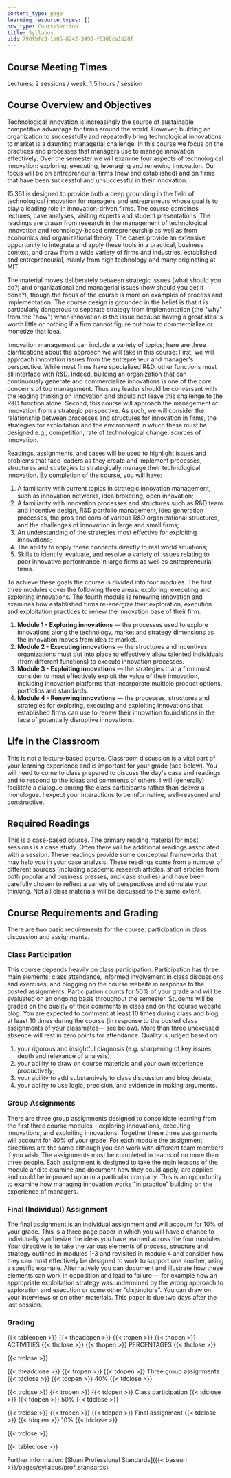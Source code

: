```yaml
---
content_type: page
learning_resource_types: []
ocw_type: CourseSection
title: Syllabus
uid: 790fbfc3-1a05-8242-3490-f6308ca1b28f
---
```


Course Meeting Times
--------------------

Lectures: 2 sessions / week, 1.5 hours / session

Course Overview and Objectives
------------------------------

Technological innovation is increasingly the source of sustainable competitive advantage for firms around the world. However, building an organization to successfully and repeatedly bring technological innovations to market is a daunting managerial challenge. In this course we focus on the practices and processes that managers use to manage innovation effectively. Over the semester we will examine four aspects of technological innovation: exploring, executing, leveraging and renewing innovation. Our focus will be on entrepreneurial firms (new and established) and on firms that have been successful and unsuccessful in their innovation.

15.351 is designed to provide both a deep grounding in the field of technological innovation for managers and entrepreneurs whose goal is to play a leading role in innovation-driven firms. The course combines lectures, case analyses, visiting experts and student presentations. The readings are drawn from research in the management of technological innovation and technology-based entrepreneurship as well as from economics and organizational theory. The cases provide an extensive opportunity to integrate and apply these tools in a practical, business context, and draw from a wide variety of firms and industries: established and entrepreneurial, mainly from high technology and many originating at MIT.

The material moves deliberately between strategic issues (what should you do?) and organizational and managerial issues (how should you get it done?), though the focus of the course is more on examples of process and implementation. The course design is grounded in the belief is that it is particularly dangerous to separate strategy from implementation (the "why" from the "how") when innovation is the issue because having a great idea is worth little or nothing if a firm cannot figure out how to commercialize or monetize that idea.

Innovation management can include a variety of topics; here are three clarifications about the approach we will take in this course: First, we will approach innovation issues from the entrepreneur and manager's perspective. While most firms have specialized R&D, other functions must all interface with R&D. Indeed, building an organization that can continuously generate and commercialize innovations is one of the core concerns of top management. Thus any leader should be conversant with the leading thinking on innovation and should not leave this challenge to the R&D function alone. Second, this course will approach the management of innovation from a strategic perspective. As such, we will consider the relationship between processes and structures for innovation in firms, the strategies for exploitation and the environment in which these must be designed e.g., competition, rate of technological change, sources of innovation.

Readings, assignments, and cases will be used to highlight issues and problems that face leaders as they create and implement processes, structures and strategies to strategically manage their technological innovation. By completion of the course, you will have:

1.  A familiarity with current topics in strategic innovation management, such as innovation networks, idea brokering, open innovation;
2.  A familiarity with innovation processes and structures such as R&D team and incentive design, R&D portfolio management, idea generation processes, the pros and cons of various R&D organizational structures, and the challenges of innovation in large and small firms;
3.  An understanding of the strategies most effective for exploiting innovations;
4.  The ability to apply these concepts directly to real world situations;
5.  Skills to identify, evaluate, and resolve a variety of issues relating to poor innovative performance in large firms as well as entrepreneurial firms.

To achieve these goals the course is divided into four modules. The first three modules cover the following three areas: exploring, executing and exploiting innovations. The fourth module is renewing innovation and examines how established firms re-energize their exploration, execution and exploitation practices to renew the innovation base of their firm:

1.  **Module 1 - Exploring innovations** — the processes used to explore innovations along the technology, market and strategy dimensions as the innovation moves from idea to market.
2.  **Module 2 - Executing innovations** — the structures and incentives organizations must put into place to effectively allow talented individuals (from different functions) to execute innovation processes.
3.  **Module 3 - Exploiting innovations** — the strategies that a firm must consider to most effectively exploit the value of their innovation, including innovation platforms that incorporate multiple product options, portfolios and standards.
4.  **Module 4 - Renewing innovations** — the processes, structures and strategies for exploring, executing and exploiting innovations that established firms can use to renew their innovation foundations in the face of potentially disruptive innovations.

Life in the Classroom
---------------------

This is not a lecture-based course. Classroom discussion is a vital part of your learning experience and is important for your grade (see below). You will need to come to class prepared to discuss the day's case and readings and to respond to the ideas and comments of others. I will (generally) facilitate a dialogue among the class participants rather than deliver a monologue. I expect your interactions to be informative, well-reasoned and constructive.

Required Readings
-----------------

This is a case-based course. The primary reading material for most sessions is a case study. Often there will be additional readings associated with a session. These readings provide some conceptual frameworks that may help you in your case analysis. These readings come from a number of different sources (including academic research articles, short articles from both popular and business presses, and case studies) and have been carefully chosen to reflect a variety of perspectives and stimulate your thinking. Not all class materials will be discussed to the same extent.

Course Requirements and Grading
-------------------------------

There are two basic requirements for the course: participation in class discussion and assignments.

### Class Participation

This course depends heavily on class participation. Participation has three main elements: class attendance, informed involvement in class discussions and exercises, and blogging on the course website in response to the posted assignments. Participation counts for 50% of your grade and will be evaluated on an ongoing basis throughout the semester. Students will be graded on the quality of their comments in class and on the course website blog. You are expected to comment at least 10 times during class and blog at least 10 times during the course (in response to the posted class assignments of your classmates— see below). More than three unexcused absence will rest in zero points for attendance. Quality is judged based on:

1.  your rigorous and insightful diagnosis (e.g. sharpening of key issues, depth and relevance of analysis);
2.  your ability to draw on course materials and your own experience productively;
3.  your ability to add substantively to class discussion and blog debate;
4.  your ability to use logic, precision, and evidence in making arguments.

### Group Assignments

There are three group assignments designed to consolidate learning from the first three course modules - exploring innovations, executing innovations, and exploiting innovations. Together these three assignments will account for 40% of your grade. For each module the assignment directions are the same although you can work with different team members if you wish. The assignments must be completed in teams of no more than three people. Each assignment is designed to take the main lessons of the module and to examine and document how they could apply, are applied and could be improved upon in a particular company. This is an opportunity to examine how managing innovation works "in practice" building on the experience of managers.

### Final (Individual) Assignment

The final assignment is an individual assignment and will account for 10% of your grade. This is a three page paper in which you will have a chance to individually synthesize the ideas you have learned across the four modules. Your directive is to take the various elements of process, structure and strategy outlined in modules 1-3 and revisited in module 4 and consider how they can most effectively be designed to work to support one another, using a specific example. Alternatively you can document and illustrate how these elements can work in opposition and lead to failure — for example how an appropriate exploitation strategy was undermined by the wrong approach to exploration and execution or some other "disjuncture". You can draw on your interviews or on other materials. This paper is due two days after the last session.

### Grading

{{< tableopen >}}
{{< theadopen >}}
{{< tropen >}}
{{< thopen >}}
ACTIVITIES
{{< thclose >}}
{{< thopen >}}
PERCENTAGES
{{< thclose >}}

{{< trclose >}}

{{< theadclose >}}
{{< tropen >}}
{{< tdopen >}}
Three group assignments
{{< tdclose >}}
{{< tdopen >}}
40%
{{< tdclose >}}

{{< trclose >}}
{{< tropen >}}
{{< tdopen >}}
Class participation
{{< tdclose >}}
{{< tdopen >}}
50%
{{< tdclose >}}

{{< trclose >}}
{{< tropen >}}
{{< tdopen >}}
Final assignment
{{< tdclose >}}
{{< tdopen >}}
10%
{{< tdclose >}}

{{< trclose >}}

{{< tableclose >}}

Further information: [Sloan Professional Standards]({{< baseurl >}}/pages/syllabus/prof_standards)